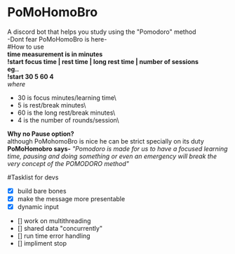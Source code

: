 # PoMoHomoBro
A discord bot that helps you study using
the "Pomodoro" method\
-Dont fear PoMoHomoBro is here-\
#How to use\
**time measurement is in minutes**\
**!start focus time | rest time | long rest time | number of sessions**\
**eg..**\
**!start 30 5 60 4**\
*where* 
- 30 is focus minutes/learning time\
- 5 is rest/break minutes\
- 60 is the long rest/break minutes\
- 4 is the number of rounds/session\

**Why no Pause option?**\
although PoMohomoBro is nice he can be strict specially on its duty\
**PoMoHomobro says-** 
*"Pomodoro is made for us to have a focused learning time, pausing and doing something or even an emergency will break the
very concept of the POMODORO method"*

#Tasklist for devs
 - [x] build bare bones 
 - [x] make the message more presentable
 - [x] dynamic input
 - [] work on multithreading
 - [] shared data "concurrently"
 - [] run time error handling
 - [] impliment stop
